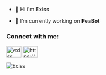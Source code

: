 - 👑 Hi i'm **Exiss**

- 🔭 I’m currently working on **PeaBot**



<h3 align="left">Connect with me:</h3>
<p align="left">
<a href="https://www.youtube.com/c/exiss" target="blank"><img align="center" src="https://raw.githubusercontent.com/rahuldkjain/github-profile-readme-generator/master/src/images/icons/Social/youtube.svg" alt="exiss" height="30" width="40" /></a>
<a href="https://discord.gg/https://discord.gg/eRt8zUBNfQ" target="blank"><img align="center" src="https://raw.githubusercontent.com/rahuldkjain/github-profile-readme-generator/master/src/images/icons/Social/discord.svg" alt="https://discord.gg/eRt8zUBNfQ" height="30" width="40" /></a>
</p>

<p> <img align="center" src="https://github-readme-stats.vercel.app/api?username=exiss&show_icons=true&locale=en" alt="Exiss" /> </p>
